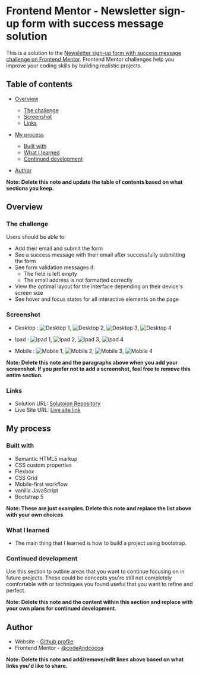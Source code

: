 # Frontend Mentor - Newsletter sign-up form with success message solution

This is a solution to the [Newsletter sign-up form with success message challenge on Frontend Mentor](https://www.frontendmentor.io/challenges/newsletter-signup-form-with-success-message-3FC1AZbNrv). Frontend Mentor challenges help you improve your coding skills by building realistic projects. 

## Table of contents

- [Overview](#overview)
  - [The challenge](#the-challenge)
  - [Screenshot](#screenshot)
  - [Links](#links)
- [My process](#my-process)
  - [Built with](#built-with)
  - [What I learned](#what-i-learned)
  - [Continued development](#continued-development)
  
- [Author](#author)


**Note: Delete this note and update the table of contents based on what sections you keep.**

## Overview

### The challenge

Users should be able to:

- Add their email and submit the form
- See a success message with their email after successfully submitting the form
- See form validation messages if:
  - The field is left empty
  - The email address is not formatted correctly
- View the optimal layout for the interface depending on their device's screen size
- See hover and focus states for all interactive elements on the page

### Screenshot
 - Desktop : ![Desktop 1](./assets/images/Desktop-scrn-1.jpeg),
 ![Desktop 2](./assets/images/Desktop-scrn-2.jpeg),
 ![Desktop 3](./assets/images/Desktop-scrn-3.jpeg),
 ![Desktop 4](./assets/images/Desktop-scrn-4.jpeg)

 - Ipad : ![Ipad 1](./assets/images/ipad-scrn-1.jpeg),
 ![Ipad 2](./assets/images/ipad-scrn-2.jpeg),
 ![Ipad 3](./assets/images/ipad-scrn-3.jpeg),
 ![Ipad 4](./assets/images/ipad-scrn-4.jpeg)
 

- Mobile : ![Mobile 1](./assets/images/mobile-scrn-1.jpeg),
![Mobile 2](./assets/images/mobile-scrn-2.jpeg),
![Mobile 3](./assets/images/mobile-scrn-3.jpeg),
![Mobile 4](./assets/images/mobile-scrn-4.jpeg)


**Note: Delete this note and the paragraphs above when you add your screenshot. If you prefer not to add a screenshot, feel free to remove this entire section.**

### Links

- Solution URL: [Solutoion Repository](https://github.com/codeAndcocoa/-Newsletter-sign-up-form-with-success-message.git)
- Live Site URL: [Live site link](https://codeandcocoa.github.io/-Newsletter-sign-up-form-with-success-message/)

## My process

### Built with

- Semantic HTML5 markup
- CSS custom properties
- Flexbox
- CSS Grid
- Mobile-first workflow
- vanilla JavaScript
- Bootstrap 5

**Note: These are just examples. Delete this note and replace the list above with your own choices**

### What I learned

- The main thing that I learned is how to build a project using bootstrap.



### Continued development

Use this section to outline areas that you want to continue focusing on in future projects. These could be concepts you're still not completely comfortable with or techniques you found useful that you want to refine and perfect.

**Note: Delete this note and the content within this section and replace with your own plans for continued development.**



## Author

- Website - [Github profile](https://github.com/codeAndcocoa)
- Frontend Mentor - [@codeAndcocoa](https://www.frontendmentor.io/profile/codeAndcocoa)

**Note: Delete this note and add/remove/edit lines above based on what links you'd like to share.**

